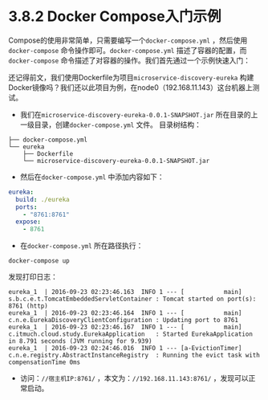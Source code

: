 # 3.8.2 Docker Compose入门示例

Compose的使用非常简单，只需要编写一个`docker-compose.yml` ，然后使用`docker-compose` 命令操作即可。`docker-compose.yml` 描述了容器的配置，而`docker-compose` 命令描述了对容器的操作。我们首先通过一个示例快速入门：

还记得前文，我们使用Dockerfile为项目`microservice-discovery-eureka` 构建Docker镜像吗？我们还以此项目为例，在node0（192.168.11.143）这台机器上测试。


* 我们在`microservice-discovery-eureka-0.0.1-SNAPSHOT.jar` 所在目录的上一级目录，创建`docker-compose.yml` 文件。
  目录树结构：

```
├── docker-compose.yml
└── eureka
    ├── Dockerfile
    └── microservice-discovery-eureka-0.0.1-SNAPSHOT.jar
```

* 然后在`docker-compose.yml` 中添加内容如下：

```yaml
eureka:
  build: ./eureka
  ports:
    - "8761:8761"
  expose:
    - 8761
```

* 在`docker-compose.yml` 所在路径执行：

```shell
docker-compose up
```

发现打印日志：

```
eureka_1  | 2016-09-23 02:23:46.163  INFO 1 --- [           main] s.b.c.e.t.TomcatEmbeddedServletContainer : Tomcat started on port(s): 8761 (http)
eureka_1  | 2016-09-23 02:23:46.164  INFO 1 --- [           main] c.n.e.EurekaDiscoveryClientConfiguration : Updating port to 8761
eureka_1  | 2016-09-23 02:23:46.167  INFO 1 --- [           main] c.itmuch.cloud.study.EurekaApplication   : Started EurekaApplication in 8.791 seconds (JVM running for 9.939)
eureka_1  | 2016-09-23 02:24:46.016  INFO 1 --- [a-EvictionTimer] c.n.e.registry.AbstractInstanceRegistry  : Running the evict task with compensationTime 0ms
```

* 访问：`//宿主机IP:8761/` ，本文为：`//192.168.11.143:8761/`  ，发现可以正常启动。


